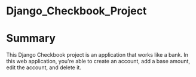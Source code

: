 # Django_Checkbook_Project
<h1>Summary</h1>
<p>This Django Checkbook project is an application that works like a
bank. In this web application, you're able to create an account, add a
base amount, edit the account, and delete it.</p>
